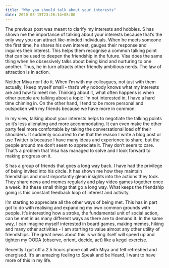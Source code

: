 ```yaml
---
title: "Why you should talk about your interests"
date: 2020-08-15T23:26:14+08:00
---
```


The previous post was meant to clarify my interests and hobbies. S has shown me the importance of talking about your interests because that’s the only way you can attract like-minded individuals. When he meets someone the first time, he shares his own interest, gauges their response and inquires their interest. This helps them recognise a common talking point that can be used to deepen the friendship in the future. Visa does the same thing when he obsessively talks about being kind and nurturing to one another. Thus, he in turn attracts other friendly ambitious nerds. The law of attraction is in action. 

Neither Miya nor I do it. When I’m with my colleagues, not just with them actually, I keep myself small - that’s why nobody knows what my interests are and how to meet me. Thinking about it, what often happens is when other people are talking about a topic I’m not interested in, I have a hard time chiming in. On the other hand, I tend to be more personal and outspoken with my friends because we have more in common. 

In my view, talking about your interests helps to negotiate the talking points so it’s less alienating and more accommodating. It can even make the other party feel more comfortable by taking the conversational load off their shoulders. It suddenly occurred to me that the reason I write a blog post or use Twitter is because I have many ideas and experience to share, but the people around me don’t seem to appreciate it. They don’t seem to care. That’s a problem that Visa has managed to solve and I look forward to making progress on it. 

S has a group of friends that goes a long way back. I have had the privilege of being invited into his circle. It has shown me how they maintain friendships and most importantly glean insights into the actions they took. They share news and memes regularly and play video games together once a week. It’s these small things that go a long way. What keeps the friendship going is this constant feedback loop of interest and activity. 

I’m starting to appreciate all the other ways of being met. This has in part got to do with realising and expanding my own common grounds with people. It’s interesting how a stroke, the fundamental unit of social action, can be met in as many different ways as there are to demand it. In the same way, I can imagine myself interested in board games, making memes, hiking and many other activities - I am starting to value almost any other utility of friendships. The great news about this is writing itself will speed up and tighten my OODA (observe, orient, decide, act) like a kegel exercise. 

Recently I got off a 2.5 hours phone call with Miya and felt refreshed and energised. It’s an amazing feeling to Speak and be Heard, I want to have more of this in my life. 
